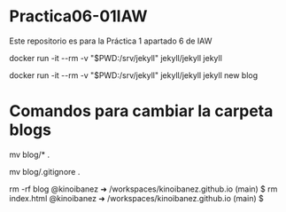 # Practica06-01IAW
Este repositorio es para la Práctica 1 apartado 6 de IAW


docker run -it --rm -v "$PWD:/srv/jekyll" jekyll/jekyll jekyll

docker run -it --rm -v "$PWD:/srv/jekyll" jekyll/jekyll jekyll new blog

# Comandos para cambiar la carpeta blogs

mv blog/* .

mv blog/.gitignore .

rm -rf blog
@kinoibanez ➜ /workspaces/kinoibanez.github.io (main) $ rm index.html 
@kinoibanez ➜ /workspaces/kinoibanez.github.io (main) $ 